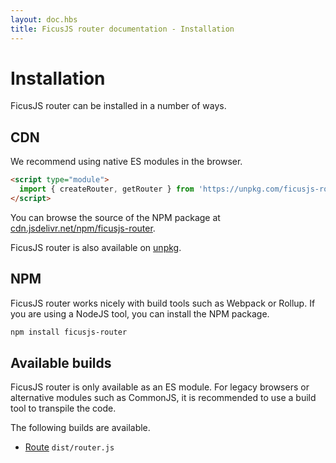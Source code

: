 ```yaml
---
layout: doc.hbs
title: FicusJS router documentation - Installation
---
```

# Installation

FicusJS router can be installed in a number of ways.

## CDN

We recommend using native ES modules in the browser.

```html
<script type="module">
  import { createRouter, getRouter } from 'https://unpkg.com/ficusjs-router?module'
</script>
```

You can browse the source of the NPM package at [cdn.jsdelivr.net/npm/ficusjs-router](https://cdn.jsdelivr.net/npm/ficusjs-router/).

FicusJS router is also available on [unpkg](https://unpkg.com/browse/ficusjs-router/).

## NPM

FicusJS router works nicely with build tools such as Webpack or Rollup. If you are using a NodeJS tool, you can install the NPM package.

```sh
npm install ficusjs-router
```

## Available builds

FicusJS router is only available as an ES module. For legacy browsers or alternative modules such as CommonJS, it is recommended to use a build tool to transpile the code.

The following builds are available.

- [Route](docs/router) `dist/router.js`

